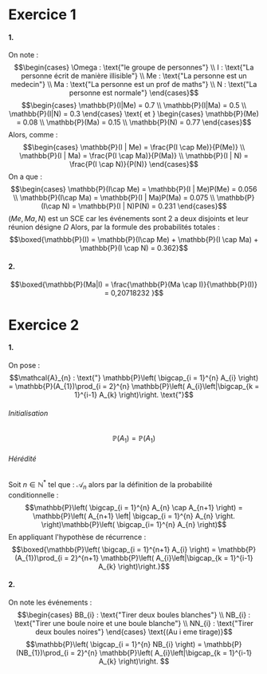 # Exercice 1
#### 1.
On note : 
$$\begin{cases}
\Omega : \text{"le groupe de personnes"} \\
I : \text{"La personne écrit de manière illisible"} \\
Me : \text{"La personne est un medecin"} \\
Ma : \text{"La personne est un prof de maths"} \\
N : \text{"La personne est normale"}
\end{cases}$$
$$\begin{cases}
\mathbb{P}(I|Me) = 0.7 \\
\mathbb{P}(I|Ma) = 0.5 \\
\mathbb{P}(I|N) = 0.3
\end{cases} \text{ et } \begin{cases}
\mathbb{P}(Me) = 0.08 \\
\mathbb{P}(Ma) = 0.15 \\
\mathbb{P}(N) = 0.77
\end{cases}$$
Alors, comme : 
$$\begin{cases}
\mathbb{P}(I | Me) = \frac{P(I \cap Me)}{P(Me)} \\
\mathbb{P}(I | Ma) = \frac{P(I \cap Ma)}{P(Ma)} \\
\mathbb{P}(I | N) = \frac{P(I \cap N)}{P(N)}
\end{cases}$$
On a que : 
$$\begin{cases}
\mathbb{P}(I\cap Me) = \mathbb{P}(I | Me)P(Me) = 0.056 \\
\mathbb{P}(I\cap Ma) = \mathbb{P}(I | Ma)P(Ma) = 0.075 \\
\mathbb{P}(I\cap N) = \mathbb{P}(I | N)P(N) = 0.231
\end{cases}$$
$(Me, Ma, N)$ est un SCE car les événements sont 2 a deux disjoints et leur réunion désigne $\Omega$
Alors, par la formule des probabilités totales : 
$$\boxed{\mathbb{P}(I) = \mathbb{P}(I\cap Me) + \mathbb{P}(I \cap Ma) + \mathbb{P}(I \cap N) = 0.362}$$


#### 2.
$$\boxed{\mathbb{P}(Ma|I) = \frac{\mathbb{P}(Ma \cap I)}{\mathbb{P}(I)} = 0,20718232 }$$

# Exercice 2
#### 1.
On pose : 
$$\mathcal{A}_{n} : \text{"} \mathbb{P}\left( \bigcap_{i = 1}^{n} A_{i} \right) = \mathbb{P}(A_{1})\prod_{i = 2}^{n} \mathbb{P}\left( A_{i}\left|\bigcap_{k = 1}^{i-1} A_{k} \right)\right. \text{"}$$
###### Initialisation
$$\mathbb{P}(A_{1}) = \mathbb{P}(A_{1})$$

###### Hérédité
Soit $n \in \mathbb{N}^{*}$ tel que : $\mathcal{A}_{n}$ alors par la définition de la probabilité conditionnelle : 
$$\mathbb{P}\left( \bigcap_{i = 1}^{n} A_{n} \cap A_{n+1} \right) = \mathbb{P}\left( A_{n+1}  \left|  \bigcap_{i = 1}^{n} A_{n} \right. \right)\mathbb{P}\left( \bigcap_{i=  1}^{n} A_{n} \right)$$
En appliquant l'hypothèse de récurrence : 
$$\boxed{\mathbb{P}\left( \bigcap_{i = 1}^{n+1} A_{i} \right) = \mathbb{P}(A_{1})\prod_{i = 2}^{n+1} \mathbb{P}\left( A_{i}\left|\bigcap_{k = 1}^{i-1} A_{k} \right)\right.}$$

#### 2.
On note les événements : 
$$\begin{cases}
BB_{i} : \text{"Tirer deux boules blanches"} \\
NB_{i} : \text{"Tirer une boule noire et une boule blanche"} \\
NN_{i} : \text{"Tirer deux boules noires"}
\end{cases} \text{(Au i eme tirage)}$$
$$\mathbb{P}\left( \bigcap_{i = 1}^{n} NB_{i} \right) = \mathbb{P}(NB_{1})\prod_{i = 2}^{n} \mathbb{P}\left( A_{i}\left|\bigcap_{k = 1}^{i-1} A_{k} \right)\right. $$